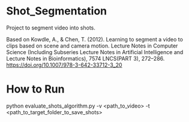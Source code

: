 # Shot_Segmentation


Project to segment video into shots.


Based on Kowdle, A., & Chen, T. (2012). Learning to segment a video to clips based on scene and camera motion. Lecture Notes in Computer Science (Including Subseries Lecture Notes in Artificial Intelligence and Lecture Notes in Bioinformatics), 7574 LNCS(PART 3), 272–286. https://doi.org/10.1007/978-3-642-33712-3_20

# How to Run

python evaluate_shots_algorithm.py -v <path_to_video> -t <path_to_target_folder_to_save_shots>

